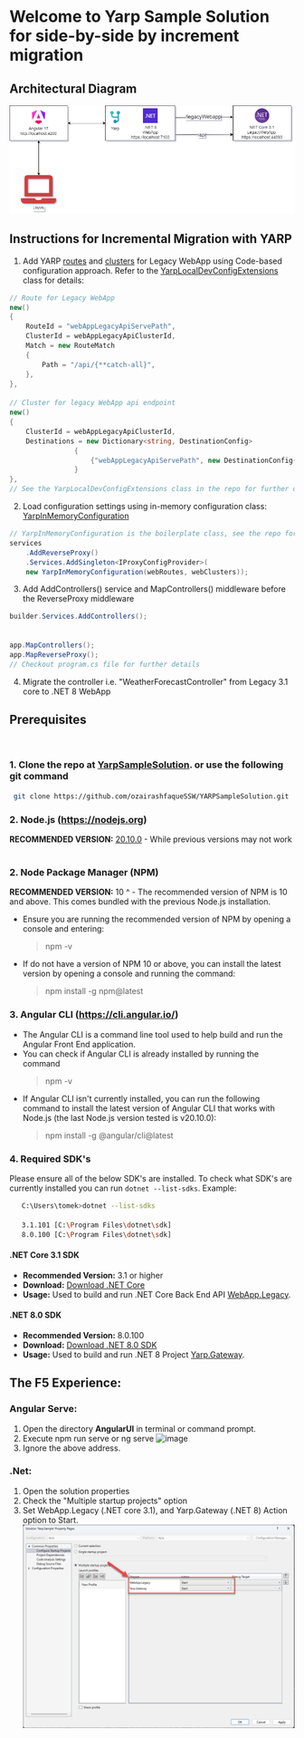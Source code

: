 # Welcome to Yarp Sample Solution for side-by-side by increment migration
## Architectural Diagram
![image](./src/AngularUI/src/assets/yarp-migration-architectural-diagram.png)
## Instructions for Incremental Migration with YARP
1. Add YARP [routes](https://github.com/ozairashfaqueSSW/YarpSampleSolution/blob/Side-by-side-incremental-migration-using-yarp/src/Yarp.Gateway/Config/YarpLocalDevConfigExtensions.cs#L36) and [clusters](https://github.com/ozairashfaqueSSW/YarpSampleSolution/blob/Side-by-side-incremental-migration-using-yarp/src/Yarp.Gateway/Config/YarpLocalDevConfigExtensions.cs#L61) for Legacy WebApp using Code-based configuration approach. Refer to the [YarpLocalDevConfigExtensions](https://github.com/ozairashfaqueSSW/YarpSampleSolution/blob/Side-by-side-incremental-migration-using-yarp/src/Yarp.Gateway/Config/YarpLocalDevConfigExtensions.cs) class for details:
```csharp
// Route for Legacy WebApp
new()
{
    RouteId = "webAppLegacyApiServePath",
    ClusterId = webAppLegacyApiClusterId,
    Match = new RouteMatch
    {
        Path = "/api/{**catch-all}",
    },
},

// Cluster for legacy WebApp api endpoint
new()
{
    ClusterId = webAppLegacyApiClusterId,
    Destinations = new Dictionary<string, DestinationConfig>
                {
                    {"webAppLegacyApiServePath", new DestinationConfig{ Address = webAppLegacyAddress } }
                }
},
// See the YarpLocalDevConfigExtensions class in the repo for further details
```
2. Load configuration settings using in-memory configuration class: [YarpInMemoryConfiguration](https://github.com/ozairashfaqueSSW/YarpSampleSolution/blob/Side-by-side-incremental-migration-using-yarp/src/Yarp.Gateway/Config/YarpInMemoryConfiguration.cs#L6C14-L6C40) 
```csharp
// YarpInMemoryConfiguration is the boilerplate class, see the repo for more details.
services
    .AddReverseProxy()
    .Services.AddSingleton<IProxyConfigProvider>(
    new YarpInMemoryConfiguration(webRoutes, webClusters));
```
3. Add AddControllers() service and MapControllers() middleware before the ReverseProxy middleware
```csharp
builder.Services.AddControllers();


app.MapControllers();
app.MapReverseProxy();
// Checkout program.cs file for further details
```
4. Migrate the controller i.e. "WeatherForecastController" from Legacy 3.1 core to .NET 8 WebApp
## Prerequisites
&nbsp;
### 1. Clone the repo at [YarpSampleSolution](https://github.com/ozairashfaqueSSW/YarpSampleSolution). or use the following git command
 ```bash
  git clone https://github.com/ozairashfaqueSSW/YARPSampleSolution.git
  ```
### 2. Node.js (https://nodejs.org)
**RECOMMENDED VERSION:** [20.10.0](https://nodejs.org/en/download) - While previous versions may not work 
&nbsp;
### 2. Node Package Manager (NPM)
**RECOMMENDED VERSION:** 10 ^ - The recommended version of NPM is 10 and above. This comes bundled with the previous Node.js installation.
- Ensure you are running the recommended version of NPM by opening a console and entering:
  > npm -v
- If do not have a version of NPM 10 or above, you can install the latest version by opening a console and running the command:

  > npm install -g npm@latest
&nbsp;
### 3. Angular CLI (https://cli.angular.io/)
- The Angular CLI is a command line tool used to help build and run the Angular Front End application.
- You can check if Angular CLI is already installed by running the command
  > npm -v
- If Angular CLI isn't currently installed, you can run the following command to install the latest version of Angular CLI that works with Node.js (the last Node.js version tested is v20.10.0):
  > npm install -g @angular/cli@latest
&nbsp;
### 4. Required SDK's
Please ensure all of the below SDK's are installed.
To check what SDK's are currently installed you can run `dotnet --list-sdks`.
Example:

```bash
   C:\Users\tomek>dotnet --list-sdks

   3.1.101 [C:\Program Files\dotnet\sdk]
   8.0.100 [C:\Program Files\dotnet\sdk]
```
#### .NET Core 3.1 SDK

- **Recommended Version:** 3.1 or higher
- **Download:** [Download .NET Core](https://dotnet.microsoft.com/en-us/download/dotnet)
- **Usage:** Used to build and run .NET Core Back End API  [WebApp.Legacy](https://github.com/ozairashfaqueSSW/YARP.Sample.Solution/tree/master/src/WebApp.Legacy).

#### .NET 8.0 SDK

- **Recommended Version:** 8.0.100
- **Download:** [Download .NET 8.0 SDK](https://dotnet.microsoft.com/en-us/download/dotnet)
- **Usage:** Used to build and run .NET 8 Project [Yarp.Gateway](https://github.com/ozairashfaqueSSW/YARP.Sample.Solution/tree/master/src/Yarp.Gateway).

## The F5 Experience:
### Angular Serve:
1. Open the directory **AngularUI** in terminal or command prompt.
2. Execute npm run serve or ng serve
   ![image](https://github.com/ozairashfaqueSSW/YARP.Sample.Solution/assets/96504411/051c5867-1bcc-4b5d-ac01-38fc660a7945)
3. Ignore the above address.
   
### .Net:
1. Open the solution properties
2. Check the "Multiple startup projects" option
3. Set WebApp.Legacy (.NET core 3.1), and Yarp.Gateway (.NET 8) Action option to Start.
   ![image](./src/AngularUI/src/assets/project-stratup-instructions.png)

